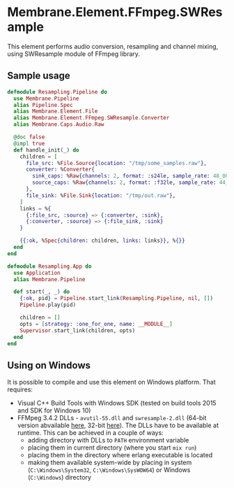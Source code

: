 # Membrane.Element.FFmpeg.SWResample

This element performs audio conversion, resampling and channel mixing, using SWResample module of FFmpeg library.

## Sample usage

```elixir
defmodule Resampling.Pipeline do
  use Membrane.Pipeline
  alias Pipeline.Spec
  alias Membrane.Element.File
  alias Membrane.Element.FFmpeg.SWResample.Converter
  alias Membrane.Caps.Audio.Raw

  @doc false
  @impl true
  def handle_init(_) do
    children = [
      file_src: %File.Source{location: "/tmp/some_samples.raw"},
      converter: %Converter{
        sink_caps: %Raw{channels: 2, format: :s24le, sample_rate: 48_000},
        source_caps: %Raw{channels: 2, format: :f32le, sample_rate: 44_100}
      },
      file_sink: %File.Sink{location: "/tmp/out.raw"},
    ]
    links = %{
      {:file_src, :source} => {:converter, :sink},
      {:converter, :source} => {:file_sink, :sink}
    }

    {{:ok, %Spec{children: children, links: links}}, %{}}
  end
end

defmodule Resampling.App do
  use Application
  alias Membrane.Pipeline

  def start(_, _) do
    {:ok, pid} = Pipeline.start_link(Resampling.Pipeline, nil, [])
    Pipeline.play(pid)

    children = []
    opts = [strategy: :one_for_one, name: __MODULE__]
    Supervisor.start_link(children, opts)
  end
end
```

## Using on Windows

It is possible to compile and use this element on Windows platform. That requires:

* Visual C++ Build Tools with Windows SDK (tested on build tools 2015 and SDK for Windows 10)
* FFMpeg 3.4.2 DLLs - `avutil-55.dll` and `swresample-2.dll`
  (64-bit version abvailable [here](https://ffmpeg.zeranoe.com/builds/win64/shared/ffmpeg-3.4.2-win64-shared.zip),
  32-bit [here](https://ffmpeg.zeranoe.com/builds/win32/shared/ffmpeg-3.4.2-win32-shared.zip)).
  The DLLs have to be available at runtime. This can be achieved in a couple of ways:
  * adding directory with DLLs to `PATH` environment variable
  * placing them in current directory (where you start `mix run`)
  * placing them in the directory where erlang executable is located
  * making them available system-wide by placing in system (`C:\Windows\System32`, `C:\Windows\SysWOW64`) or Windows (`C:\Windows`) directory